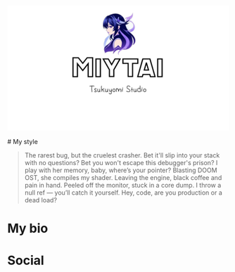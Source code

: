 ![Header](https://github.com/miytai/miytai/blob/main/Assets/123123.jpg)

<central># My style </central>
>The rarest bug, but the cruelest crasher.
Bet it'll slip into your stack with no questions?
Bet you won't escape this debugger's prison?
I play with her memory, baby, where’s your pointer?
Blasting DOOM OST, she compiles my shader.
Leaving the engine, black coffee and pain in hand.
Peeled off the monitor, stuck in a core dump.
I throw a null ref — you’ll catch it yourself.
Hey, code, are you production or a dead load?

# My bio


# Social 